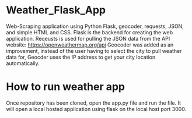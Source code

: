 # Weather_Flask_App
Web-Scraping application using Python Flask, geocoder, requests, JSON, and simple HTML and CSS.
Flask is the backend for creating the web application. Reqeusts is used for pulling the JSON data from the API website: https://openweathermap.org/api
Geocoder was added as an improvement, instead of the user having to select the city to pull weather data for, Geocder uses the IP address to get your city location automatically. 

# How to run weather app
Once repository has been cloned, open the app.py file and run the file. It will open a local hosted application using flask on the local host port 3000.
